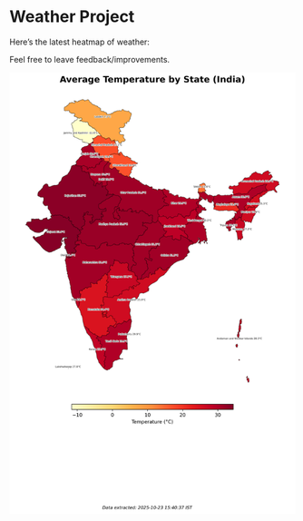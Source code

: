 # Weather Project

Here’s the latest heatmap of weather:

Feel free to leave feedback/improvements.

![India Heatmap](docs/assets/india_heatmap.png?v=F9FF20)
